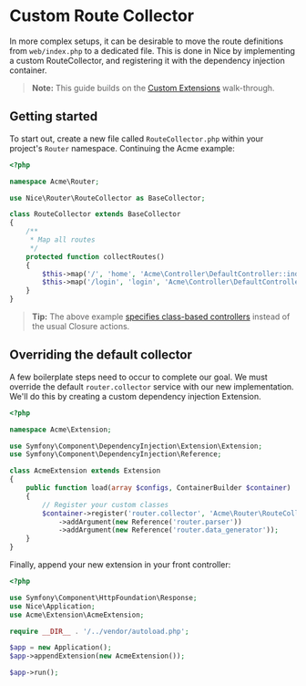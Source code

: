 Custom Route Collector
======================

In more complex setups, it can be desirable to move the route definitions from `web/index.php` to a 
dedicated file. This is done in Nice by implementing a custom RouteCollector, and registering it with
the dependency injection container.

> **Note:** This guide builds on the [Custom Extensions](custom-extensions.md) walk-through.

Getting started
---------------

To start out, create a new file called `RouteCollector.php` within your project's `Router` namespace. Continuing
the Acme example:

```php
<?php

namespace Acme\Router;

use Nice\Router\RouteCollector as BaseCollector;

class RouteCollector extends BaseCollector
{
    /**
     * Map all routes
     */
    protected function collectRoutes()
    {
        $this->map('/', 'home', 'Acme\Controller\DefaultController::indexAction');
        $this->map('/login', 'login', 'Acme\Controller\DefaultController::loginAction');
    }
}
```

>   **Tip:** The above example
    [specifies class-based controllers](../getting-started/routing.md#using-classes-as-controllers)
    instead of the usual Closure actions.


Overriding the default collector
--------------------------------

A few boilerplate steps need to occur to complete our goal. We must override
the default `router.collector` service with our new implementation. We'll do this by creating a
custom dependency injection Extension.

```php
<?php

namespace Acme\Extension;

use Symfony\Component\DependencyInjection\Extension\Extension;
use Symfony\Component\DependencyInjection\Reference;

class AcmeExtension extends Extension
{
    public function load(array $configs, ContainerBuilder $container)
    {
        // Register your custom classes
        $container->register('router.collector', 'Acme\Router\RouteCollector')
            ->addArgument(new Reference('router.parser'))
            ->addArgument(new Reference('router.data_generator'));
    }
}
```

Finally, append your new extension in your front controller:

```php
<?php

use Symfony\Component\HttpFoundation\Response;
use Nice\Application;
use Acme\Extension\AcmeExtension;

require __DIR__ . '/../vendor/autoload.php';

$app = new Application();
$app->appendExtension(new AcmeExtension());

$app->run();
```

